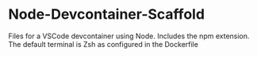 # Node-Devcontainer-Scaffold
Files for a VSCode devcontainer using Node. 
Includes the npm extension.
The default terminal is Zsh as configured in the Dockerfile
